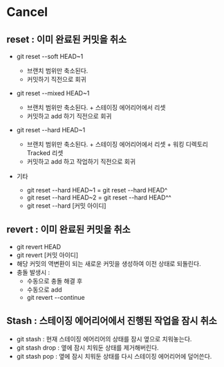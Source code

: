 # Cancel 

## reset : 이미 완료된 커밋을 취소
  - git reset --soft HEAD~1
    - 브랜치 범위만 축소된다.
    - 커밋하기 직전으로 회귀
  - git reset --mixed HEAD~1
    - 브랜치 범위만 축소된다. + 스테이징 에어리어에서 리셋
    - 커밋하고 add 하기 직전으로 회귀
  - git reset --hard HEAD~1
    - 브랜치 범위만 축소된다. + 스테이징 에어리어에서 리셋 + 워킹 디렉토리 Tracked 리셋
    - 커밋하고 add 하고 작업하기 직전으로 회귀

  - 기타
    - git reset --hard HEAD~1 = git reset --hard HEAD^
    - git reset --hard HEAD~2 = git reset --hard HEAD^^
    - git reset --hard [커밋 아이디]


## revert : 이미 완료된 커밋을 취소
  - git revert HEAD
  - git revert [커밋 아이디]
  - 해당 커밋의 역변환이 되는 새로운 커밋을 생성하여 이전 상태로 되돌린다.
  - 충돌 발생시 : 
    - 수동으로 충돌 해결 후
    - 수동으로 add
    - git revert --continue


## Stash : 스테이징 에어리어에서 진행된 작업을 잠시 취소
- git stash : 현재 스테이징 에어리어의 상태를 잠시 옆으로 치워놓는다.
- git stash drop : 옆에 잠시 치워둔 상태를 제거해버린다.
- git stash pop : 옆에 잠시 치워둔 상태를 다시 스테이징 에어리어에 덮어쓴다.

